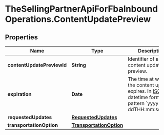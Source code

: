 # TheSellingPartnerApiForFbaInboundOperations.ContentUpdatePreview

## Properties

Name | Type | Description | Notes
------------ | ------------- | ------------- | -------------
**contentUpdatePreviewId** | **String** | Identifier of a content update preview. | 
**expiration** | **Date** | The time at which the content update expires. In [ISO 8601](https://developer-docs.amazon.com/sp-api/docs/iso-8601) datetime format with pattern &#x60;yyyy-MM-ddTHH:mm:ss.sssZ&#x60;. | 
**requestedUpdates** | [**RequestedUpdates**](RequestedUpdates.md) |  | 
**transportationOption** | [**TransportationOption**](TransportationOption.md) |  | 


